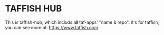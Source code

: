 # TAFFISH HUB
This is taffish-hub, which includs all taf-apps' "name & repo".
It's for taffish, you can see more at: https://www.taffish.com
